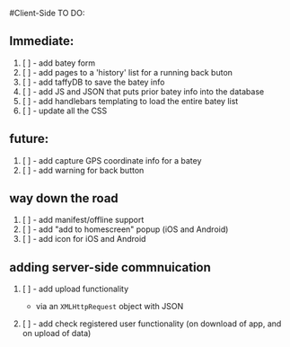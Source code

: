 #Client-Side TO DO:


## Immediate:
1. [ ] - add batey form
1. [ ] - add pages to a 'history' list for a running back buton
1. [ ] - add taffyDB to save the batey info
1. [ ] - add JS and JSON that puts prior batey info into the database
1. [ ] - add handlebars templating to load the entire batey list
1. [ ] - update all the CSS



## future:
1. [ ] - add capture GPS coordinate info for a batey
1. [ ] - add warning for back button


## way down the road
1. [ ] - add manifest/offline support
1. [ ] - add "add to homescreen" popup (iOS and Android)
1. [ ] - add icon for iOS and Android


## adding server-side commnuication
1. [ ] - add upload functionality
    - via an `XMLHttpRequest` object with JSON

1. [ ] - add check registered user functionality (on download of app, and on upload of data) 